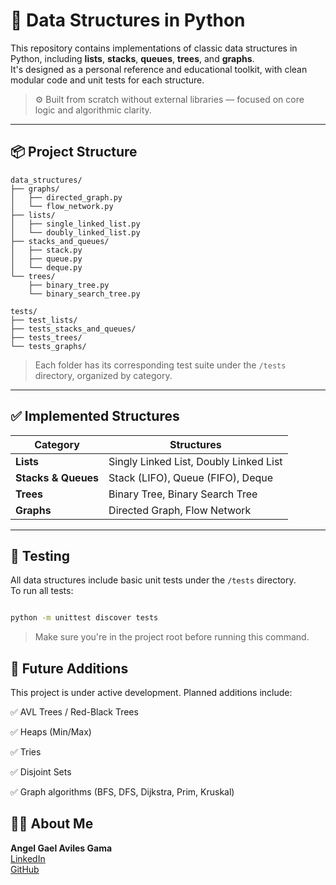 # 🧠 Data Structures in Python

This repository contains implementations of classic data structures in Python, including **lists**, **stacks**, **queues**, **trees**, and **graphs**.  
It's designed as a personal reference and educational toolkit, with clean modular code and unit tests for each structure.

> ⚙️ Built from scratch without external libraries — focused on core logic and algorithmic clarity.

---

## 📦 Project Structure
```
data_structures/
├── graphs/
│   ├── directed_graph.py
│   └── flow_network.py
├── lists/
│   ├── single_linked_list.py
│   └── doubly_linked_list.py
├── stacks_and_queues/
│   ├── stack.py
│   ├── queue.py
│   └── deque.py
└── trees/
    ├── binary_tree.py
    └── binary_search_tree.py

tests/
├── test_lists/
├── tests_stacks_and_queues/
├── tests_trees/
└── tests_graphs/
```

> Each folder has its corresponding test suite under the `/tests` directory, organized by category.

---

## ✅ Implemented Structures

| Category           | Structures                               |
|--------------------|-------------------------------------------|
| **Lists**          | Singly Linked List, Doubly Linked List    |
| **Stacks & Queues**| Stack (LIFO), Queue (FIFO), Deque         |
| **Trees**          | Binary Tree, Binary Search Tree           |
| **Graphs**         | Directed Graph, Flow Network              |

---

## 🧪 Testing

All data structures include basic unit tests under the `/tests` directory.  
To run all tests:

```bash

python -m unittest discover tests
```
> Make sure you're in the project root before running this command.

## 🚧 Future Additions
This project is under active development. Planned additions include:

✅ AVL Trees / Red-Black Trees

✅ Heaps (Min/Max)

✅ Tries

✅ Disjoint Sets

✅ Graph algorithms (BFS, DFS, Dijkstra, Prim, Kruskal)

## 🙋‍♂️ About Me
**Angel Gael Aviles Gama**  
[LinkedIn](https://www.linkedin.com/in/angelavilesgama)  
[GitHub](https://github.com/temachtili)
